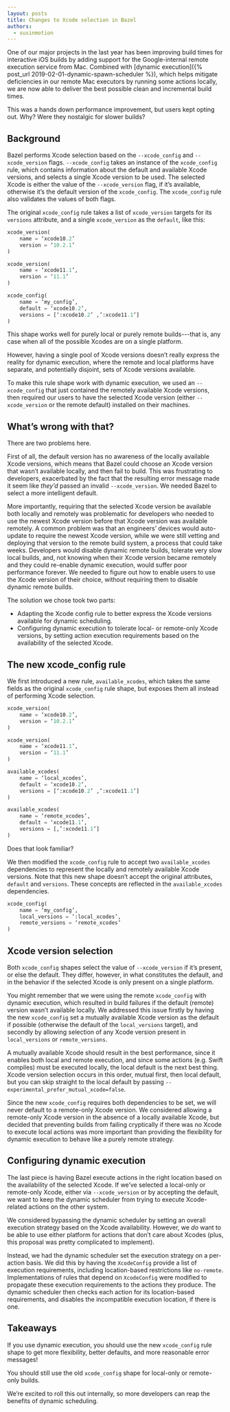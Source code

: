 ```yaml
---
layout: posts
title: Changes to Xcode selection in Bazel
authors:
  - susinmotion
---
```


One of our major projects in the last year has been improving build times for interactive iOS builds by adding support for the Google-internal remote execution service from Mac. Combined with [dynamic execution]({% post_url 2019-02-01-dynamic-spawn-scheduler %}), which helps mitigate deficiencies in our remote Mac executors by running some actions locally, we are now able to deliver the best possible clean and incremental build times.

This was a hands down performance improvement, but users kept opting out. Why? Were they nostalgic for slower builds?

## Background
Bazel performs Xcode selection based on the `--xcode_config` and `--xcode_version` flags. `--xcode_config` takes an instance of the `xcode_config` rule, which contains information about the default and available Xcode versions, and selects a single Xcode version to be used. The selected Xcode is either the value of the `--xcode_version` flag, if it’s available, otherwise it’s the default version of the `xcode_config`. The `xcode_config` rule also validates the values of both flags.

The original `xcode_config` rule takes a list of `xcode_version` targets for its `versions` attribute, and a single `xcode_version` as the `default`, like this:

```python
xcode_version(
    name = ‘xcode10.2’
    version = ‘10.2.1’
)

xcode_version(
    name = ‘xcode11.1’,
    version = ‘11.1’
)

xcode_config(
    name = ‘my_config’,
    default = ‘xcode10.2’,
    versions = [‘:xcode10.2’ ,’:xcode11.1’]
)
```

This shape works well for purely local or purely remote builds---that is, any case when all of the possible Xcodes are on a single platform.

However, having a single pool of Xcode versions doesn’t really express the reality for dynamic execution, where the remote and local platforms have separate, and potentially disjoint, sets of Xcode versions available. 

To make this rule shape work with dynamic execution, we used an `--xcode_config` that just contained the remotely available Xcode versions, then required our users to have the selected Xcode version (either `--xcode_version` or the remote default) installed on their machines.

## What’s wrong with that?
There are two problems here. 

First of all, the default version has no awareness of the locally available Xcode versions, which means that Bazel could choose an Xcode version that wasn’t available locally, and then fail to build. This was frustrating to developers, exacerbated by the fact that the resulting error message made it seem like *they’d* passed an invalid `--xcode_version`. We needed Bazel to select a more intelligent default.

More importantly, requiring that the selected Xcode version be available both locally and remotely was problematic for developers who needed to use the newest Xcode version before that Xcode version was available remotely. A common problem was that an engineers’ devices would auto-update to require the newest Xcode version, while we were still vetting and deploying that version to the remote build system, a process that could take weeks. Developers would disable dynamic remote builds, tolerate very slow local builds, and, not knowing when their Xcode version became remotely and they could re-enable dynamic execution, would suffer poor performance forever. We needed to figure out how to enable users to use the Xcode version of their choice, without requiring them to disable dynamic remote builds.

The solution we chose took two parts:
*  Adapting the Xcode config rule to better express the Xcode versions available for dynamic scheduling.
*  Configuring dynamic execution to tolerate local- or remote-only Xcode versions, by setting action execution requirements based on the availability of the selected Xcode.

## The new xcode_config rule
We first introduced a new rule, `available_xcodes`, which takes the same fields as the original `xcode_config` rule shape, but exposes them all instead of performing Xcode selection. 
 
```python
xcode_version(
    name = ‘xcode10.2’,
    version = ‘10.2.1’
)

xcode_version(
    name = ‘xcode11.1’,
    version = ‘11.1’
)

available_xcodes(
    name = ‘local_xcodes’,
    default = ‘xcode10.2’,
    versions = [‘:xcode10.2’ ,’:xcode11.1’]
)

available_xcodes(
    name = ‘remote_xcodes’,
    default = ‘xcode11.1’,
    versions = [,’:xcode11.1’]
)
```

Does that look familiar?


We then modified the `xcode_config` rule to accept two `available_xcodes` dependencies to represent the locally and remotely available Xcode versions. Note that this new shape doesn’t accept the original attributes, `default` and `versions`. These concepts are reflected in the `available_xcodes` dependencies.

```python
xcode_config(
    name = ‘my_config’,
    local_versions = ‘:local_xcodes’,
    remote_versions = ‘remote_xcodes’
)
```

## Xcode version selection
Both `xcode_config` shapes select the value of `--xcode_version` if it’s present, or else the default. They differ, however, in what constitutes the default, and in the behavior if the selected Xcode is only present on a single platform.

You might remember that we were using the remote `xcode_config` with dynamic execution, which resulted in build failures if the default (remote) version wasn’t available locally. We addressed this issue firstly by having the new `xcode_config` set a mutually available Xcode version as the default if possible (otherwise the default of the `local_versions` target), and secondly by allowing selection of any Xcode version present in `local_versions` or `remote_versions`.

A mutually available Xcode should result in the best performance, since it enables both local and remote execution, and since some actions (e.g. Swift compiles) must be executed locally, the local default is the next best thing. Xcode version selection occurs in this order, mutual first, then local default, but you can skip straight to the local default by passing `--experimental_prefer_mutual_xcode=false`.

Since the new `xcode_config` requires both dependencies to be set, we will never default to a remote-only Xcode version. We considered allowing a remote-only Xcode version in the absence of a locally available Xcode, but decided that preventing builds from failing cryptically if there was no Xcode to execute local actions was more important than providing the flexibility for dynamic execution to behave like a purely remote strategy.

## Configuring dynamic execution
The last piece is having Bazel execute actions in the right location based on the availability of the selected Xcode. If we’ve selected a local-only or remote-only Xcode, either via `--xcode_version` or by accepting the default, we want to keep the dynamic scheduler from trying to execute Xcode-related actions on the other system. 

We considered bypassing the dynamic scheduler by setting an overall execution strategy based on the Xcode availability. However, we *do* want to be able to use either platform for actions that don’t care about Xcodes (plus, this proposal was pretty complicated to implement). 

Instead, we had the dynamic scheduler set the execution strategy on a per-action basis. We did this by having the `XcodeConfig` provide a list of execution requirements, including location-based restrictions like `no-remote`. Implementations of rules that depend on `XcodeConfig` were modified to propagate these execution requirements to the actions they produce. The dynamic scheduler then checks each action for its location-based requirements, and disables the incompatible execution location, if there is one. 

## Takeaways
If you use dynamic execution, you should use the new `xcode_config` rule shape to get more flexibility, better defaults, and more reasonable error messages!

You should still use the old `xcode_config` shape for local-only or remote-only builds.

We’re excited to roll this out internally, so more developers can reap the benefits of dynamic scheduling.
